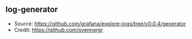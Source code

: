 ## log-generator

- Source: https://github.com/grafana/explore-logs/tree/v0.0.4/generator
- Credit: https://github.com/svennergr
